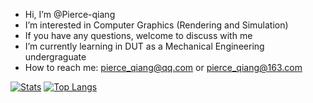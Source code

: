 - Hi, I’m @Pierce-qiang
- I’m interested in Computer Graphics (Rendering and Simulation)
- If you have any questions, welcome to discuss with me
- I’m currently learning in DUT as a Mechanical Engineering undergraguate
- How to reach me: pierce_qiang@qq.com   or pierce_qiang@163.com
<!---
[![Anurag's GitHub stats](https://github-readme-stats.vercel.app/api?username=Pierce-qiang)](https://github.com/anuraghazra/github-readme-stats)
--->
[![Stats](https://github-readme-stats.vercel.app/api?username=Pierce-qiang&show_icons=true&count_private=true&theme=radical)](https://github.com/Pierce-qiang)
[![Top Langs](https://github-readme-stats.vercel.app/api/top-langs/?username=Pierce-qiang&layout=compact&theme=radical)](https://github.com/Pierce-qiang)
<!---
Pierce-qiang/Pierce-qiang is a ✨ special ✨ repository because its `README.md` (this file) appears on your GitHub profile.
You can click the Preview link to take a look at your changes.
--->
